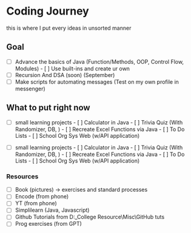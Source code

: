 # Coding Journey
this is where I put every ideas in unsorted manner

## Goal
  - [ ]  Advance the basics of Java (Function/Methods, OOP, Control Flow, Modules)
    - [ ]  Use built-ins and create ur own
  - [ ]  Recursion And DSA (soon) (September)
  - [ ]  Make scripts for automating messages (Test on my own profile in messenger)

## What to put right now
  - [ ]  small learning projects
    - [ ]  Calculator in Java
    - [ ]  Trivia Quiz (With Randomizer, DB, )
    - [ ]  Recreate Excel Functions via Java
    - [ ]  To Do Lists
    - [ ]  School Org Sys Web (w/API application)

  - [ ]  small learning projects
    - [ ]  Calculator in Java
    - [ ]  Trivia Quiz (With Randomizer, DB, )
    - [ ]  Recreate Excel Functions via Java
    - [ ]  To Do Lists
    - [ ]  School Org Sys Web (w/API application)
    
   
  ### Resources
   - [ ]  Book (pictures) -> exercises and standard processes
   - [ ]  Encode (from phone)
   - [ ]  YT (from phone)
   - [ ]  Simplilearn (Java, Javascript)
   - [ ]  Github Tutorials from D:\_College Resource\Misc\GitHub tuts
   - [ ]  Prog exercises (from GPT)